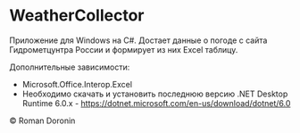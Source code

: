 # WeatherCollector

Приложение для Windows на C#. Достает данные о погоде с сайта Гидрометцунтра России и формирует из них Excel таблицу.

Дополнительные зависимости:
* Microsoft.Office.Interop.Excel
* Необходимо скачать и установить последнюю версию .NET Desktop Runtime 6.0.x - https://dotnet.microsoft.com/en-us/download/dotnet/6.0

© Roman Doronin
